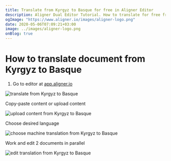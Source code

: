 ```yaml
---
title: Translate from Kyrgyz to Basque for free in Aligner Editor
description: Aligner Dual Editor Tutorial. How to translate for free from Kyrgyz to Basque. Aligner is multilingual document management platform. 
ogImage: "https://www.aligner.io/images/aligner-logo.png"
date: 2020-05-06T07:09:21+03:00
image: ../images/aligner-logo.png
onBlog: true
---
```


# How to translate document from Kyrgyz to Basque

1. Go to editor at [app.aligner.io](https://app.aligner.io "Aligner App web page")

![translate from Kyrgyz to Basque](../aligner-blank-editor.png "translate from Kyrgyz to Basque")

Copy-paste content or upload content

![upload content from Kyrgyz to Basque](../aligner-uploaded-document.png "upload content from Kyrgyz to Basque")

Choose desired language

![choose machine translation from Kyrgyz to Basque](../aligner-language-dropdown.png "choose machine translation from Kyrgyz to Basque")

Work and edit 2 documents in parallel

![edit translation from Kyrgyz to Basque](../aligner-double-sitded-editor.png "edit translation from Kyrgyz to Basque")

